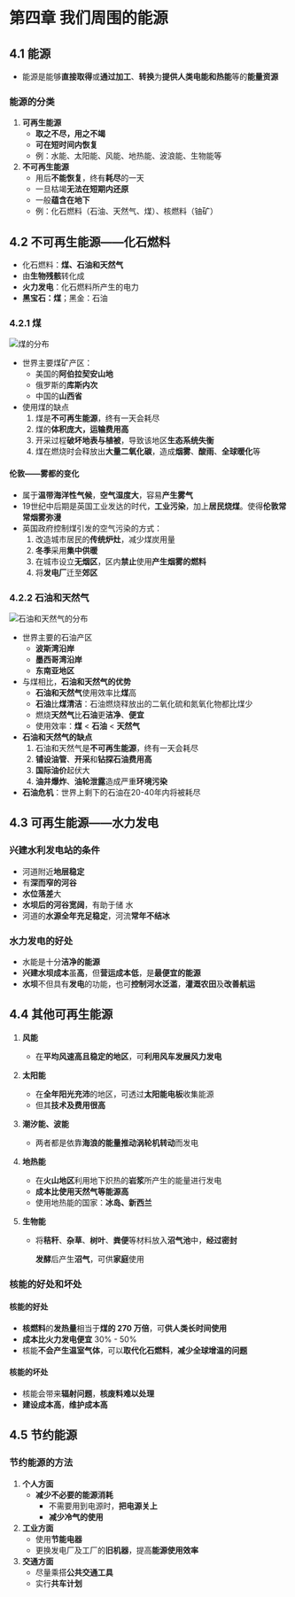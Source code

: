 # 第四章 我们周围的能源

## 4.1 能源

- 能源是能够**直接取得**或**通过加工**、**转换**为**提供人类电能和热能**等的**能量资源**

### 能源的分类

1. **可再生能源**
   - **取之不尽，用之不竭**
   - **可在短时间内恢复**
   - 例：水能、太阳能、风能、地热能、波浪能、生物能等
2. **不可再生能源**
   - 用后**不能恢复**，终有**耗尽**的一天
   - 一旦枯竭**无法在短期内还原**
   - 一般**蕴含在地下**
   - 例：化石燃料（石油、天然气、煤）、核燃料（铀矿）

## 4.2 不可再生能源——化石燃料

- 化石燃料：**煤、石油和天然气**
- 由**生物残骸**转化成
- **火力发电**：化石燃料所产生的电力
- **黑宝石：煤**；黑金：石油

### 4.2.1 煤

![煤的分布](https://i.ibb.co/1vZjpR6/image.png)

- 世界主要煤矿产区：
  - 美国的**阿伯拉契安山地**
  - 俄罗斯的**库斯内次**
  - 中国的**山西省**
- 使用煤的缺点
  1. 煤是**不可再生能源**，终有一天会耗尽
  2. 煤的**体积庞大，运输费用高**
  3. 开采过程**破坏地表与植被**，导致该地区**生态系统失衡**
  4. 煤在燃烧时会释放出**大量二氧化碳**，造成**烟雾**、**酸雨**、**全球暖化**等

#### 伦敦——雾都的变化

- 属于**温带海洋性气候**，**空气湿度大**，容易**产生雾气**
- 19世纪中后期是英国工业发达的时代，**工业污染**，加上**居民烧煤**。使得**伦敦常常烟雾弥漫**
- 英国政府控制煤引发的空气污染的方式：
  1. 改造城市居民的**传统炉灶**，减少煤炭用量
  2. **冬季**采用**集中供暖**
  3. 在城市设立**无烟区**，区内**禁止**使用**产生烟雾的燃料**
  4. 将**发电厂**迁至**郊区**

### 4.2.2 石油和天然气

![石油和天然气的分布](https://i.ibb.co/MZrq0Rf/image.png)

- 世界主要的石油产区
  - **波斯湾沿岸**
  - **墨西哥湾沿岸**
  - **东南亚地区**
- 与煤相比，**石油和天然气的优势**
  - **石油和天然气**使用效率比**煤**高
  - **石油**比**煤清洁**：石油燃烧释放出的二氧化硫和氮氧化物都比煤少
  - 燃烧**天然气**比**石油**更**洁净**、**便宜**
  - 使用效率：**煤** < **石油** < **天然气**
- **石油和天然气的缺点**
  1. 石油和天然气是**不可再生能源**，终有一天会耗尽
  2. **铺设油管**、**开采**和**钻探石油费用高**
  3. **国际油价**起伏大
  4. **油井爆炸**、**油轮泄露**造成严重**环境污染**
- **石油危机**：世界上剩下的石油在20-40年内将被耗尽

## 4.3 可再生能源——水力发电

### 兴建水利发电站的条件

- 河道附近**地层稳定**
- 有**深而窄的河谷**
- **水位落差**大
- **水坝后的河谷宽阔**，有助于储    水
- 河道的**水源全年充足稳定**，河流**常年不结冰**

### 水力发电的好处

- 水能是十分**洁净的能源**
- **兴建水坝成本**虽**高**，但**营运成本低**，是**最便宜的能源**
- **水坝**不但具有**发电**的功能，也可**控制河水泛滥**，**灌溉农田**及**改善航运**

## 4.4 其他可再生能源

1. **风能**

   - 在**平均风速高且稳定的地区**，可**利用风车发展风力发电**

2. **太阳能**

   - 在**全年阳光充沛**的地区，可透过**太阳能电板**收集能源
   - 但其**技术及费用很高**

3. **潮汐能、波能**

   - 两者都是依靠**海浪的能量推动涡轮机转动**而发电

4. **地热能**

   - 在**火山地区**利用地下炽热的**岩浆**所产生的能量进行发电
   - **成本比使用天然气等能源高**
   - 使用地热能的国家：**冰岛、新西兰**

5. **生物能**

   - 将**秸秆**、**杂草**、**树叶**、**粪便**等材料放入**沼气池**中，**经过密封** 

     **发酵**后产生**沼气**，可供**家庭**使用

### 核能的好处和坏处

#### 核能的好处

- **核燃料**的**发热量**相当于**煤的 270 万倍**，可**供人类长时间使用**
- **成本比火力发电便宜** 30% - 50%
- 核能**不会产生温室气体**，可以**取代化石燃料**，**减少全球增温的问题**

#### 核能的坏处

- 核能会带来**辐射问题**，**核废料难以处理**
- **建设成本高**，**维护成本高**

## 4.5 节约能源

### 节约能源的方法

1. **个人方面**
   - **减少不必要的能源消耗**
     - 不需要用到电源时，**把电源关上**
     - **减少冷气的使用**
2. **工业方面**
   - 使用**节能电器**
   - 更换发电厂及工厂的**旧机器**，提高**能源使用效率**
3. **交通方面**
   - 尽量乘搭**公共交通工具**
   -  实行**共车计划**

